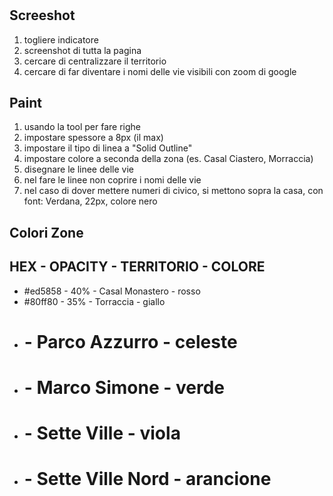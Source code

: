 # 

## Screeshot

1. togliere indicatore
2. screenshot di tutta la pagina
3. cercare di centralizzare il territorio
4. cercare di far diventare i nomi delle vie visibili con zoom di google

## Paint

1. usando la tool per fare righe
2. impostare spessore a 8px (il max)
3. impostare il tipo di linea a "Solid Outline"
4. impostare colore a seconda della zona (es. Casal Ciastero, Morraccia)
5. disegnare le linee delle vie
6. nel fare le linee non coprire i nomi delle vie
7. nel caso di dover mettere numeri di civico, si mettono sopra la casa, con font: Verdana, 22px, colore nero

## Colori Zone

## HEX - OPACITY - TERRITORIO - COLORE
* #ed5858 - 40% - Casal Monastero   - rosso
* #80ff80 - 35% - Torraccia         - giallo
* # - Parco Azzurro     - celeste
* # - Marco Simone      - verde
* # - Sette Ville       - viola
* # - Sette Ville Nord  - arancione
